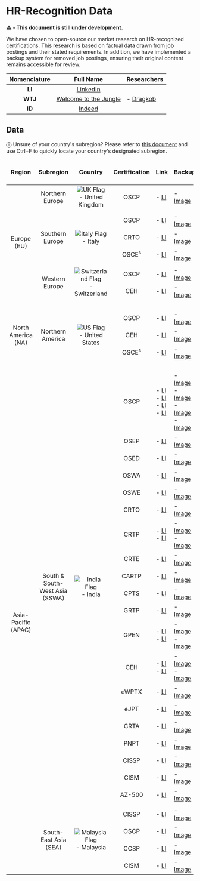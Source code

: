# HR-Recognition Data

<strong>⚠️ - This document is still under development.</strong>

We have chosen to open-source our market research on HR-recognized certifications. This research is based on factual data drawn from job postings and their stated requirements. In addition, we have implemented a backup system for removed job postings, ensuring their original content remains accessible for review.

<table>
  <thead>
    <tr>
      <th align="center">Nomenclature</th>
      <th>Full Name</th>
      <th>Researchers</th>
    </tr>
  </thead>
  <tbody>
    <tr>
      <td align="center"><strong>LI</strong></td>
      <td align="center"><a href="https://www.linkedin.com/">LinkedIn</a></td>
      <td rowspan="3">
        - <a href="https://www.dragkob.com">Dragkob</a>
      </td>
    </tr>
    <tr>
      <td align="center"><strong>WTJ</strong></td>
      <td align="center"><a href="https://www.welcometothejungle.com/">Welcome to the Jungle</a></td>
    </tr>
    <tr>
      <td align="center"><strong>ID</strong></td>
      <td align="center"><a href="https://indeed.com/">Indeed</a></td>
    </tr>
  </tbody>
</table>



## Data

ⓘ Unsure of your country's subregion? Please refer to [this document](https://github.com/Dragkob/Security-Certification-Roadmap/blob/main/Open%20Source%20Data/World_Subregions.md) and use Ctrl+F to quickly locate your country's designated subregion.

<table>
   <thead>
      <tr>
         <td align="center"><br><b>Region</b><br><br></td>
         <td align="center"><br><b>Subregion</b><br><br></td>
         <td align="center"><br><b>Country</b><br><br></td>
         <td align="center"><br><b>Certification</b><br><br></td>
         <td align="center"><br><b>Link</b><br><br></td>
         <td align="center"><br><b>Backup</b><br><br></td>
      </tr>
   </thead>
   <tbody>
      <!-- Northern Europe -->
      <tr>
         <td rowspan="8" align="center">Europe (EU)</td>
         <td align="center">Northern Europe</td>
         <td align="center"><img src="https://flagcdn.com/w20/gb.png" alt="UK Flag"> - United Kingdom</td>
         <td align="center">OSCP</td>
         <td>- <a href="https://www.linkedin.com/jobs/view/4286453170">LI</a></td>
         <td>- <a href="https://github.com/Dragkob/Security-Certification-Roadmap/blob/main/Open%20Source%20Data/HR-Recognition/Job%20Postings%20Backup/NEU_1.png">Image</a></td>
      </tr>
      <!-- INNER Separator -->
      <!-- INNER Separator -->
      <!-- INNER Separator -->
     <tr>
       <td colspan="5"></td>
     </tr>
      <!-- INNER Separator -->
      <!-- INNER Separator -->
      <!-- INNER Separator -->
      <!-- Southern Europe -->
      <tr>
         <td rowspan ="3" align="center">Southern Europe</td>
         <td rowspan="3" align="center"><img src="https://flagcdn.com/w20/it.png" alt="Italy Flag"> - Italy</td>
         <td align="center">OSCP</td>
         <td>- <a href="https://www.linkedin.com/jobs/view/4283550303">LI</a></td>
         <td>- <a href="https://github.com/Dragkob/Security-Certification-Roadmap/blob/main/Open%20Source%20Data/HR-Recognition/Job%20Postings%20Backup/SEU_1.png">Image</a></td>
      </tr>
      <tr>
         <td align="center">CRTO</td>
         <td>- <a href="https://www.linkedin.com/jobs/view/4283550303">LI</a></td>
         <td>- <a href="https://github.com/Dragkob/Security-Certification-Roadmap/blob/main/Open%20Source%20Data/HR-Recognition/Job%20Postings%20Backup/SEU_1.png">Image</a></td>
      </tr>
      <tr>
         <td align="center">OSCE³</td>
         <td>- <a href="https://www.linkedin.com/jobs/view/4283550303">LI</a></td>
         <td>- <a href="https://github.com/Dragkob/Security-Certification-Roadmap/blob/main/Open%20Source%20Data/HR-Recognition/Job%20Postings%20Backup/SEU_1.png">Image</a></td>
      </tr>
      <!-- INNER Separator -->
      <!-- INNER Separator -->
      <!-- INNER Separator -->
     <tr>
       <td colspan="5"></td>
     </tr>
      <!-- INNER Separator -->
      <!-- INNER Separator -->
      <!-- INNER Separator -->
      <!-- Southern Europe -->
      <tr>
         <td rowspan ="2" align="center">Western Europe</td>
         <td rowspan="2" align="center"><img src="https://flagcdn.com/w20/ch.png" alt="Switzerland Flag"> - Switzerland</td>
         <td align="center">OSCP</td>
         <td>- <a href="https://www.linkedin.com/jobs/view/4266628809">LI</a></td>
         <td>- <a href="https://github.com/Dragkob/Security-Certification-Roadmap/blob/main/Open%20Source%20Data/HR-Recognition/Job%20Postings%20Backup/WEU_1.png">Image</a></td>
      </tr>
      <tr>
         <td align="center">CEH</td>
         <td>- <a href="https://www.linkedin.com/jobs/view/4266628809">LI</a></td>
         <td>- <a href="https://github.com/Dragkob/Security-Certification-Roadmap/blob/main/Open%20Source%20Data/HR-Recognition/Job%20Postings%20Backup/WEU_1.png">Image</a></td>
      </tr>
      <!-- Separator -->
      <!-- Separator -->
      <!-- Separator -->
      <!-- Separator -->
      <!-- Separator -->
      <tr>
         <td colspan="6">
           <br>
         </td>
      </tr>
      <!-- Separator -->
      <!-- Separator -->
      <!-- Separator -->
      <!-- Separator -->
      <!-- Northern America -->
      <tr>
         <td rowspan="3" align="center">North America (NA)</td>
         <td rowspan="3" align="center">Northern America</td>
         <td rowspan="3" align="center"><img src="https://flagcdn.com/w20/us.png" alt="US Flag"> - United States</td>
         <td align="center">OSCP</td>
         <td>- <a href="https://www.linkedin.com/jobs/view/4285927809">LI</a></td>
         <td>- <a href="https://github.com/Dragkob/Security-Certification-Roadmap/blob/main/Open%20Source%20Data/HR-Recognition/Job%20Postings%20Backup/NA_1.png">Image</a></td>
      </tr>
      <tr>
         <td align="center">CEH</td>
         <td>- <a href="https://www.linkedin.com/jobs/view/4285927809">LI</a></td>
         <td>- <a href="https://github.com/Dragkob/Security-Certification-Roadmap/blob/main/Open%20Source%20Data/HR-Recognition/Job%20Postings%20Backup/NA_1.png">Image</a></td>
      </tr>
      <tr>
         <td align="center">OSCE³</td>
         <td>- <a href="https://www.linkedin.com/jobs/view/4285927809">LI</a></td>
         <td>- <a href="https://github.com/Dragkob/Security-Certification-Roadmap/blob/main/Open%20Source%20Data/HR-Recognition/Job%20Postings%20Backup/NA_1.png">Image</a></td>
      </tr>
      <!-- Separator -->
      <!-- Separator -->
      <!-- Separator -->
      <!-- Separator -->
      <!-- Separator -->
      <tr>
         <td colspan="6">
           <br>
         </td>
      </tr>
      <!-- Separator -->
      <!-- Separator -->
      <!-- Separator -->
      <!-- Separator -->
      <!-- Separator -->
      <!-- South & South-West Asia -->
      <tr>
         <td rowspan="25" align="center">Asia-Pacific (APAC)</td>
         <td rowspan="20" align="center">South & South-West Asia (SSWA)</td>
         <td rowspan="20" align="center"><img src="https://flagcdn.com/w20/in.png" alt="India Flag"> - India</td>
         <td align="center">OSCP</td>
         <td>- <a href="https://www.linkedin.com/jobs/view/4268099353">LI</a><br>- <a href="https://www.linkedin.com/jobs/view/4279465601">LI</a><br>- <a href="https://www.linkedin.com/jobs/view/4280106273">LI</a><br>- <a href="https://www.linkedin.com/jobs/view/4268300631">LI</a></td>
         <td>- <a href="https://github.com/Dragkob/Security-Certification-Roadmap/blob/main/Open%20Source%20Data/HR-Recognition/Job%20Postings%20Backup/SSWA_1.png">Image</a><br>- <a href="https://github.com/Dragkob/Security-Certification-Roadmap/blob/main/Open%20Source%20Data/HR-Recognition/Job%20Postings%20Backup/SSWA_2.png">Image</a><br>- <a href="https://github.com/Dragkob/Security-Certification-Roadmap/blob/main/Open%20Source%20Data/HR-Recognition/Job%20Postings%20Backup/SSWA_3.png">Image</a><br>- <a href="https://github.com/Dragkob/Security-Certification-Roadmap/blob/main/Open%20Source%20Data/HR-Recognition/Job%20Postings%20Backup/SSWA_4.png">Image</a></td>
      </tr>
      <tr>
         <td align="center">OSEP</td>
         <td>- <a href="https://www.linkedin.com/jobs/view/4268099353">LI</a></td>
         <td>- <a href="https://github.com/Dragkob/Security-Certification-Roadmap/blob/main/Open%20Source%20Data/HR-Recognition/Job%20Postings%20Backup/SSWA_1.png">Image</a></td>
      </tr>
      <tr>
         <td align="center">OSED</td>
         <td>- <a href="https://www.linkedin.com/jobs/view/4268099353">LI</a></td>
         <td>- <a href="https://github.com/Dragkob/Security-Certification-Roadmap/blob/main/Open%20Source%20Data/HR-Recognition/Job%20Postings%20Backup/SSWA_1.png">Image</a></td>
      </tr>
      <tr>
         <td align="center">OSWA</td>
         <td>- <a href="https://www.linkedin.com/jobs/view/4268300631">LI</a></td>
         <td>- <a href="https://github.com/Dragkob/Security-Certification-Roadmap/blob/main/Open%20Source%20Data/HR-Recognition/Job%20Postings%20Backup/SSWA_4.png">Image</a></td>
      </tr>
      <tr>
         <td align="center">OSWE</td>
         <td>- <a href="https://www.linkedin.com/jobs/view/4268300631">LI</a></td>
         <td>- <a href="https://github.com/Dragkob/Security-Certification-Roadmap/blob/main/Open%20Source%20Data/HR-Recognition/Job%20Postings%20Backup/SSWA_4.png">Image</a></td>
      </tr>
      <tr>
         <td align="center">CRTO</td>
         <td>- <a href="https://www.linkedin.com/jobs/view/4268099353">LI</a></td>
         <td>- <a href="https://github.com/Dragkob/Security-Certification-Roadmap/blob/main/Open%20Source%20Data/HR-Recognition/Job%20Postings%20Backup/SSWA_1.png">Image</a></td>
      </tr>
      <tr>
         <td align="center">CRTP</td>
         <td>- <a href="https://www.linkedin.com/jobs/view/4268099353">LI</a><br>- <a href="https://www.linkedin.com/jobs/view/4279465601">LI</a></td>
         <td>- <a href="https://github.com/Dragkob/Security-Certification-Roadmap/blob/main/Open%20Source%20Data/HR-Recognition/Job%20Postings%20Backup/SSWA_1.png">Image</a><br>- <a href="https://github.com/Dragkob/Security-Certification-Roadmap/blob/main/Open%20Source%20Data/HR-Recognition/Job%20Postings%20Backup/SSWA_2.png">Image</a></td>
      </tr>
      <tr>
         <td align="center">CRTE</td>
         <td>- <a href="https://www.linkedin.com/jobs/view/4268099353">LI</a></td>
         <td>- <a href="https://github.com/Dragkob/Security-Certification-Roadmap/blob/main/Open%20Source%20Data/HR-Recognition/Job%20Postings%20Backup/SSWA_1.png">Image</a></td>
      </tr>
      <tr>
         <td align="center">CARTP</td>
         <td>- <a href="https://www.linkedin.com/jobs/view/4268099353">LI</a></td>
         <td>- <a href="https://github.com/Dragkob/Security-Certification-Roadmap/blob/main/Open%20Source%20Data/HR-Recognition/Job%20Postings%20Backup/SSWA_1.png">Image</a></td>
      </tr>
      <tr>
         <td align="center">CPTS</td>
         <td>- <a href="https://www.linkedin.com/jobs/view/4268099353">LI</a></td>
         <td>- <a href="https://github.com/Dragkob/Security-Certification-Roadmap/blob/main/Open%20Source%20Data/HR-Recognition/Job%20Postings%20Backup/SSWA_1.png">Image</a></td>
      </tr>
      <tr>
         <td align="center">GRTP</td>
         <td>- <a href="https://www.linkedin.com/jobs/view/4268099353">LI</a></td>
         <td>- <a href="https://github.com/Dragkob/Security-Certification-Roadmap/blob/main/Open%20Source%20Data/HR-Recognition/Job%20Postings%20Backup/SSWA_1.png">Image</a></td>
      </tr>
      <tr>
         <td align="center">GPEN</td>
         <td>- <a href="https://www.linkedin.com/jobs/view/4268099353">LI</a><br>- <a href="https://www.linkedin.com/jobs/view/4268300631">LI</a></td>
         <td>- <a href="https://github.com/Dragkob/Security-Certification-Roadmap/blob/main/Open%20Source%20Data/HR-Recognition/Job%20Postings%20Backup/SSWA_1.png">Image</a><br>- <a href="https://github.com/Dragkob/Security-Certification-Roadmap/blob/main/Open%20Source%20Data/HR-Recognition/Job%20Postings%20Backup/SSWA_4.png">Image</a></td>
      </tr>
      <tr>
         <td align="center">CEH</td>
         <td>- <a href="https://www.linkedin.com/jobs/view/4279465601">LI</a><br>- <a href="https://www.linkedin.com/jobs/view/4280106273">LI</a></td>
         <td>- <a href="https://github.com/Dragkob/Security-Certification-Roadmap/blob/main/Open%20Source%20Data/HR-Recognition/Job%20Postings%20Backup/SSWA_2.png">Image</a><br>- <a href="https://github.com/Dragkob/Security-Certification-Roadmap/blob/main/Open%20Source%20Data/HR-Recognition/Job%20Postings%20Backup/SSWA_3.png">Image</a></td>
      </tr>
      <tr>
         <td align="center">eWPTX</td>
         <td>- <a href="https://www.linkedin.com/jobs/view/4279465601">LI</a></td>
         <td>- <a href="https://github.com/Dragkob/Security-Certification-Roadmap/blob/main/Open%20Source%20Data/HR-Recognition/Job%20Postings%20Backup/SSWA_2.png">Image</a></td>
      </tr>
      <tr>
         <td align="center">eJPT</td>
         <td>- <a href="https://www.linkedin.com/jobs/view/4279465601">LI</a></td>
         <td>- <a href="https://github.com/Dragkob/Security-Certification-Roadmap/blob/main/Open%20Source%20Data/HR-Recognition/Job%20Postings%20Backup/SSWA_2.png">Image</a></td>
      </tr>
      <tr>
         <td align="center">CRTA</td>
         <td>- <a href="https://www.linkedin.com/jobs/view/4279465601">LI</a></td>
         <td>- <a href="https://github.com/Dragkob/Security-Certification-Roadmap/blob/main/Open%20Source%20Data/HR-Recognition/Job%20Postings%20Backup/SSWA_2.png">Image</a></td>
      </tr>
      <tr>
         <td align="center">PNPT</td>
         <td>- <a href="https://www.linkedin.com/jobs/view/4279465601">LI</a></td>
         <td>- <a href="https://github.com/Dragkob/Security-Certification-Roadmap/blob/main/Open%20Source%20Data/HR-Recognition/Job%20Postings%20Backup/SSWA_2.png">Image</a></td>
      </tr>
      <tr>
         <td align="center">CISSP</td>
         <td>- <a href="https://www.linkedin.com/jobs/view/4280106273">LI</a></td>
         <td>- <a href="https://github.com/Dragkob/Security-Certification-Roadmap/blob/main/Open%20Source%20Data/HR-Recognition/Job%20Postings%20Backup/SSWA_3.png">Image</a></td>
      </tr>
      <tr>
         <td align="center">CISM</td>
         <td>- <a href="https://www.linkedin.com/jobs/view/4280106273">LI</a></td>
         <td>- <a href="https://github.com/Dragkob/Security-Certification-Roadmap/blob/main/Open%20Source%20Data/HR-Recognition/Job%20Postings%20Backup/SSWA_3.png">Image</a></td>
      </tr>
      <tr>
         <td align="center">AZ-500</td>
         <td>- <a href="https://www.linkedin.com/jobs/view/4280106273">LI</a></td>
         <td>- <a href="https://github.com/Dragkob/Security-Certification-Roadmap/blob/main/Open%20Source%20Data/HR-Recognition/Job%20Postings%20Backup/SSWA_3.png">Image</a></td>
      </tr>
      <!-- INNER Separator -->
      <!-- INNER Separator -->
      <!-- INNER Separator -->
     <tr>
       <td colspan="5"></td>
     </tr>
      <!-- INNER Separator -->
      <!-- INNER Separator -->
      <!-- INNER Separator -->
      <tr>
        <td rowspan="4" align="center">South-East Asia (SEA)</td>
        <td rowspan="4" align="center"><img src="https://flagcdn.com/w20/my.png" alt="Malaysia Flag"> - Malaysia</td>
        <td align="center">CISSP</td>
        <td>- <a href="https://www.linkedin.com/jobs/view/4074568841">LI</a></td>
        <td>- <a href="https://github.com/Dragkob/Security-Certification-Roadmap/blob/main/Open%20Source%20Data/HR-Recognition/Job%20Postings%20Backup/SEA_1.png">Image</a></td>
      </tr>
      <tr>
        <td align="center">OSCP</td>
        <td>- <a href="https://www.linkedin.com/jobs/view/4074568841">LI</a></td>
        <td>- <a href="https://github.com/Dragkob/Security-Certification-Roadmap/blob/main/Open%20Source%20Data/HR-Recognition/Job%20Postings%20Backup/SEA_1.png">Image</a></td>
      </tr>
      <tr>
        <td align="center">CCSP</td>
        <td>- <a href="https://www.linkedin.com/jobs/view/4074568841">LI</a></td>
        <td>- <a href="https://github.com/Dragkob/Security-Certification-Roadmap/blob/main/Open%20Source%20Data/HR-Recognition/Job%20Postings%20Backup/SEA_1.png">Image</a></td>
      </tr>
      <tr>
        <td align="center">CISM</td>
        <td>- <a href="https://www.linkedin.com/jobs/view/4074568841">LI</a></td>
        <td>- <a href="https://github.com/Dragkob/Security-Certification-Roadmap/blob/main/Open%20Source%20Data/HR-Recognition/Job%20Postings%20Backup/SEA_1.png">Image</a></td>
      </tr>
   </tbody>
</table>




